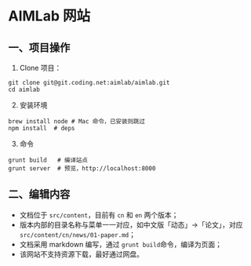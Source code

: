 # AIMLab 网站

## 一、项目操作
1. Clone 项目：

```
git clone git@git.coding.net:aimlab/aimlab.git
cd aimlab
```

2. 安装环境

```
brew install node # Mac 命令，已安装则跳过
npm install  # deps
```

3. 命令
```
grunt build   # 编译站点
grunt server  # 预览，http://localhost:8000
```

## 二、编辑内容

* 文档位于 `src/content`，目前有 `cn` 和 `en` 两个版本；
* 版本内部的目录名称与菜单一一对应，如中文版「动态」->「论文」，对应 `src/content/cn/news/01-paper.md`；
* 文档采用 markdown 编写，通过 `grunt build`命令，编译为页面；
* 该网站不支持资源下载，最好通过网盘。



